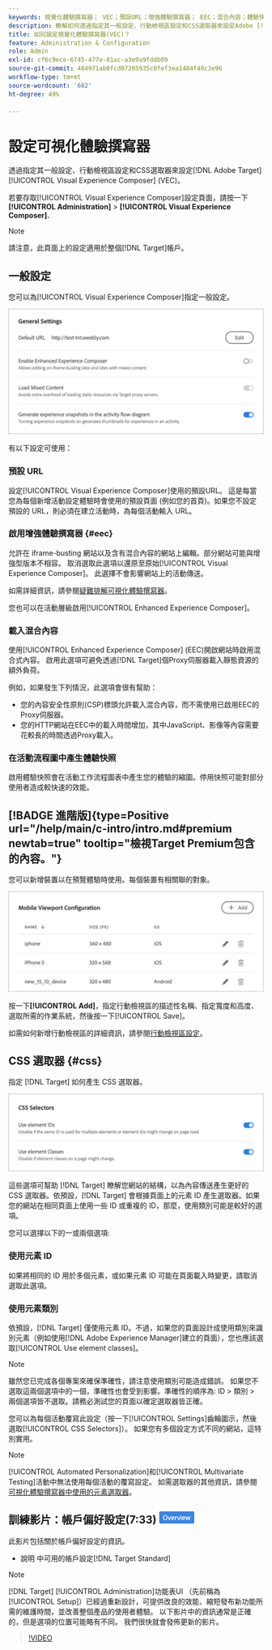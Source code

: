 ```yaml
---
keywords: 視覺化體驗撰寫器； VEC；預設URL；增強體驗撰寫器； EEC；混合內容；體驗快照；行動檢視區； CSS； CSS選取器
description: 瞭解如何透過指定其一般設定、行動檢視區設定和CSS選取器來設定Adobe [!DNL Target] 視覺化體驗撰寫器(VEC)。
title: 如何設定視覺化體驗撰寫器(VEC)？
feature: Administration & Configuration
role: Admin
exl-id: cf6c9ece-6745-477e-81ac-a3e9a9fddb09
source-git-commit: 484971ab0fcd07205935c0fef3ea1484f40c3e96
workflow-type: tm+mt
source-wordcount: '682'
ht-degree: 49%

---
```


# 設定可視化體驗撰寫器

透過指定其一般設定、行動檢視區設定和CSS選取器來設定[!DNL Adobe Target] [!UICONTROL Visual Experience Composer] (VEC)。

若要存取[!UICONTROL Visual Experience Composer]設定頁面，請按一下&#x200B;**[!UICONTROL Administration]** > **[!UICONTROL Visual Experience Composer].**

>[!NOTE]
>
>請注意，此頁面上的設定適用於整個[!DNL Target]帳戶。

## 一般設定

您可以為[!UICONTROL Visual Experience Composer]指定一般設定。

![一般設定區段](/help/main/administrating-target/assets/general-settings.png)

有以下設定可使用：

### 預設 URL

設定[!UICONTROL Visual Experience Composer]使用的預設URL。 這是每當您為每個新增活動設定體驗時會使用的預設頁面 (例如您的首頁)。如果您不設定預設的 URL，則必須在建立活動時，為每個活動輸入 URL。

### 啟用增強體驗撰寫器 {#eec}

允許在 iframe-busting 網站以及含有混合內容的網站上編輯。部分網站可能與增強型版本不相容。 取消選取此選項以還原至原始[!UICONTROL Visual Experience Composer]。 此選擇不會影響網站上的活動傳送。

如需詳細資訊，請參閱[疑難排解可視化體驗撰寫器](/help/main/c-experiences/c-visual-experience-composer/r-troubleshoot-composer/troubleshoot-composer.md)。

您也可以在活動層級啟用[!UICONTROL Enhanced Experience Composer]。

### 載入混合內容

使用[!UICONTROL Enhanced Experience Composer] (EEC)開啟網站時啟用混合式內容。 啟用此選項可避免透過[!DNL Target]個Proxy伺服器載入靜態資源的額外負荷。

例如，如果發生下列情況，此選項會很有幫助：

* 您的內容安全性原則(CSP)標頭允許載入混合內容，而不需使用已啟用EEC的Proxy伺服器。
* 您的HTTP網站在EEC中的載入時間增加，其中JavaScript、影像等內容需要花較長的時間透過Proxy載入。

### 在活動流程圖中產生體驗快照

啟用體驗快照會在活動工作流程圖表中產生您的體驗的縮圖。停用快照可能對部分使用者造成較快速的效能。

## [!BADGE 進階版]{type=Positive url="/help/main/c-intro/intro.md#premium newtab=true" tooltip="檢視Target Premium包含的內容。"}

您可以新增裝置以在預覽體驗時使用。每個裝置有相關聯的對象。

![行動檢視區設定區段](/help/main/administrating-target/assets/mobile-viewport-configuration.png)

按一下&#x200B;**[!UICONTROL Add]**，指定行動檢視區的描述性名稱、指定寬度和高度、選取所需的作業系統，然後按一下[!UICONTROL Save]。

如需如何新增行動檢視區的詳細資訊，請參閱[行動檢視區設定](/help/main/c-experiences/c-visual-experience-composer/mobile-viewports.md)。

## CSS 選取器 {#css}

指定 [!DNL Target] 如何產生 CSS 選取器。

![CSS選取器區段](/help/main/administrating-target/assets/css-selectors.png)

這些選項可幫助 [!DNL Target] 瞭解您網站的結構，以為內容傳送產生更好的 CSS 選取器。依預設，[!DNL Target] 會根據頁面上的元素 ID 產生選取器。如果您的網站在相同頁面上使用一些 ID 或重複的 ID，那麼，使用類別可能是較好的選項。

您可以選擇以下的一或兩個選項:

### 使用元素 ID

如果將相同的 ID 用於多個元素，或如果元素 ID 可能在頁面載入時變更，請取消選取此選項。

### 使用元素類別

依預設，[!DNL Target] 僅使用元素 ID。不過，如果您的頁面設計成使用類別來識別元素（例如使用[!DNL Adobe Experience Manager]建立的頁面），您也應該選取[!UICONTROL Use element classes]。

>[!NOTE]
>
>雖然您已完成各個專案來確保準確性，請注意使用類別可能造成錯誤。 如果您不選取這兩個選項中的一個，準確性也會受到影響。準確性的順序為: ID > 類別 > 兩個選項皆不選取。請務必測試您的頁面以確定選取器皆正確。

您可以為每個活動覆寫此設定（按一下[!UICONTROL Settings]齒輪圖示，然後選取[!UICONTROL CSS Selectors]）。 如果您有多個設定方式不同的網站，這特別實用。

>[!NOTE]
>
>[!UICONTROL Automated Personalization]和[!UICONTROL Multivariate Testing]活動中無法使用每個活動的覆寫設定。  如需選取器的其他資訊，請參閱[可視化體驗撰寫器中使用的元素選取器](/help/main/c-experiences/c-visual-experience-composer/vec-selectors.md)。

## 訓練影片：帳戶偏好設定(7:33) ![總覽徽章](/help/main/assets/overview.png)

此影片包括關於帳戶偏好設定的資訊。

* 說明 中可用的帳戶設定[!DNL Target Standard]

>[!NOTE]
>
>[!DNL Target] [!UICONTROL Administration]功能表UI （先前稱為[!UICONTROL Setup]）已經過重新設計，可提供改良的效能、縮短發布新功能所需的維護時間，並改善整個產品的使用者體驗。 以下影片中的資訊通常是正確的，但是選項的位置可能略有不同。 我們很快就會發佈更新的影片。

>[!VIDEO](https://video.tv.adobe.com/v/17379)
